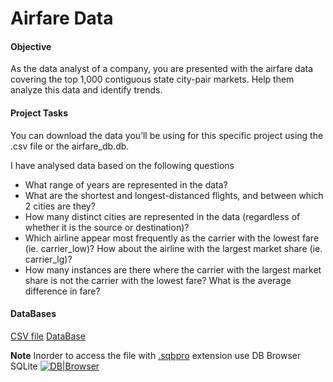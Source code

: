 # Airfare Data

#### Objective
As the data analyst of a company, you are presented with the airfare data covering the top 1,000 contiguous state city-pair markets. Help them analyze this data and identify trends.

#### Project Tasks

You can download the data you’ll be using for this specific project using the .csv file or the airfare_db.db.

I have analysed data based on the following questions

- What range of years are represented in the data?
- What are the shortest and longest-distanced flights, and between which 2 cities are they?
- How many distinct cities are represented in the data (regardless of whether it is the source or destination)?
- Which airline appear most frequently as the carrier with the lowest fare (ie. carrier_low)? How about the airline with the largest market share (ie. carrier_lg)?
- How many instances are there where the carrier with the largest market share is not the carrier with the lowest fare? What is the average difference in fare?

#### DataBases
 [CSV file](https://github.com/Gonnuru/airfare_data/blob/master/airfare_data.csv) 
 [DataBase](https://github.com/Gonnuru/airfare_data/commit/641090ec3786aa337b292d3ba259239101983e09)


**Note**
Inorder to access the file with [.sqbpro](https://github.com/Gonnuru/airfare_data/blob/master/airfare_db.sqbpro) extension use DB Browser SQLite [![DB|Browser](https://sqlitebrowser.org/images/sqlitebrowser.svg)](https://sqlitebrowser.org/)


